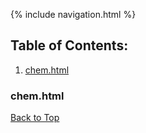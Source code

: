 {% include navigation.html %}

## Table of Contents:
1. [chem.html](#chemhtml)

### chem.html
[Back to Top](#table-of-contents)
<script src="https://emgithub.com/embed.js?target=https%3A%2F%2Fgithub.com%2FJakubPonulak%2F5_hackers%2Fblob%2Fmain%2Ftemplates%2Fclass_experiences%2Fchem.html&style=github&showBorder=on&showLineNumbers=on&fetchFromJsDelivr=on"></script>
